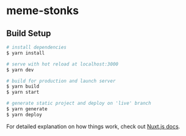 # meme-stonks

## Build Setup

```bash
# install dependencies
$ yarn install

# serve with hot reload at localhost:3000
$ yarn dev

# build for production and launch server
$ yarn build
$ yarn start

# generate static project and deploy on 'live' branch
$ yarn generate
$ yarn deploy
```

For detailed explanation on how things work, check out [Nuxt.js docs](https://nuxtjs.org).
